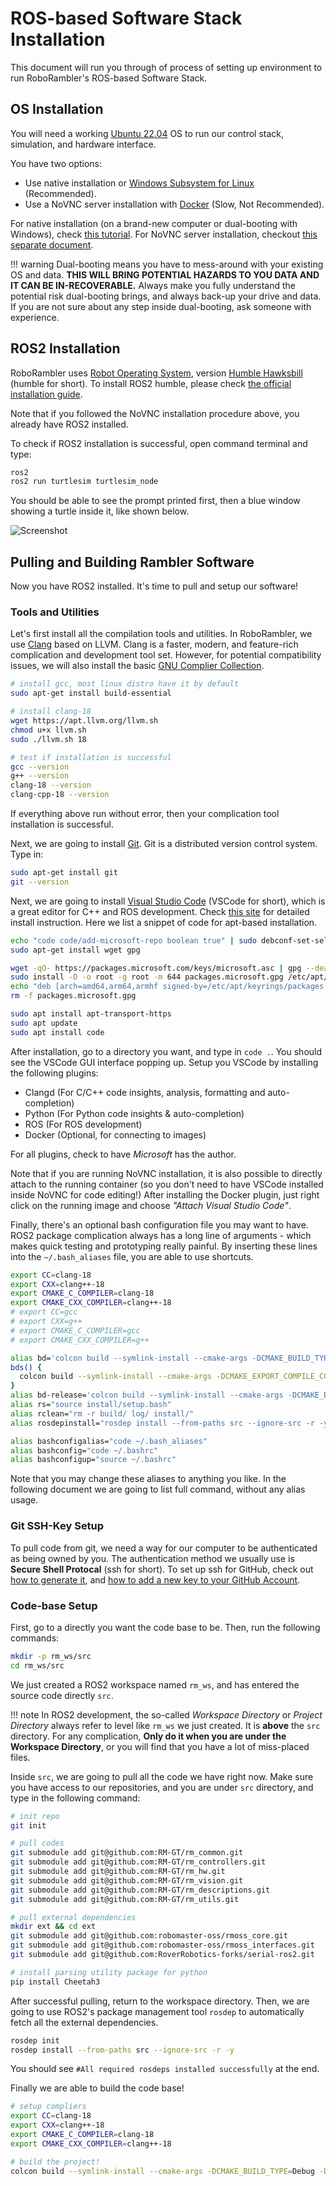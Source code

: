 # ROS-based Software Stack Installation

This document will run you through of process of setting up environment to run RoboRambler's ROS-based Software Stack.

## OS Installation

You will need a working [Ubuntu 22.04](https://releases.ubuntu.com/jammy/) OS to run our control stack, simulation, and hardware interface.

You have two options:

- Use native installation or [Windows Subsystem for Linux](https://learn.microsoft.com/en-us/windows/wsl/install) (Recommended).
- Use a NoVNC server installation with [Docker](https://www.docker.com/) (Slow, Not Recommended).

For native installation (on a brand-new computer or dual-booting with Windows), check [this tutorial](https://www.tomshardware.com/how-to/dual-boot-linux-and-windows-11). For NoVNC server installation, checkout [this separate document](no-vnc.md).

!!! warning
    Dual-booting means you have to mess-around with your existing OS and data. **THIS WILL BRING POTENTIAL HAZARDS TO YOU DATA AND IT CAN BE IN-RECOVERABLE.** Always make you fully understand the potential risk dual-booting brings, and always back-up your drive and data. If you are not sure about any step inside dual-booting, ask someone with experience.


## ROS2 Installation

RoboRambler uses [Robot Operating System](https://www.ros.org/), version [Humble Hawksbill](https://docs.ros.org/en/humble/index.html) (humble for short). To install ROS2 humble, please check [the official installation guide](https://docs.ros.org/en/humble/Installation/Ubuntu-Install-Debs.html).

Note that if you followed the NoVNC installation procedure above, you already have ROS2 installed.

To check if ROS2 installation is successful, open command terminal and type:

```bash
ros2
ros2 run turtlesim turtlesim_node
```

You should be able to see the prompt printed first, then a blue window showing a turtle inside it, like shown below.

![Screenshot](images/turtlesim.png)

## Pulling and Building Rambler Software

Now you have ROS2 installed. It's time to pull and setup our software!

### Tools and Utilities

Let's first install all the compilation tools and utilities. In RoboRambler, we use [Clang](https://clang.llvm.org/) based on LLVM. Clang is a faster, modern, and feature-rich complication and development tool set. However, for potential compatibility issues, we will also install the basic [GNU Complier Collection](https://gcc.gnu.org/).

```bash
# install gcc, most linux distro have it by default
sudo apt-get install build-essential

# install clang-18
wget https://apt.llvm.org/llvm.sh
chmod u+x llvm.sh
sudo ./llvm.sh 18

# test if installation is successful
gcc --version
g++ --version
clang-18 --version
clang-cpp-18 --version 
```

If everything above run without error, then your complication tool installation is successful.

Next, we are going to install [Git](https://git-scm.com/). Git is a distributed version control system. Type in:

```bash
sudo apt-get install git
git --version
```

Next, we are going to install [Visual Studio Code](https://code.visualstudio.com/) (VSCode for short), which is a great editor for C++ and ROS development. Check [this site](https://code.visualstudio.com/docs/setup/linux) for detailed install instruction. Here we list a snippet of code for apt-based installation.

```bash
echo "code code/add-microsoft-repo boolean true" | sudo debconf-set-selections
sudo apt-get install wget gpg

wget -qO- https://packages.microsoft.com/keys/microsoft.asc | gpg --dearmor > packages.microsoft.gpg
sudo install -D -o root -g root -m 644 packages.microsoft.gpg /etc/apt/keyrings/packages.microsoft.gpg
echo "deb [arch=amd64,arm64,armhf signed-by=/etc/apt/keyrings/packages.microsoft.gpg] https://packages.microsoft.com/repos/code stable main" |sudo tee /etc/apt/sources.list.d/vscode.list > /dev/null
rm -f packages.microsoft.gpg

sudo apt install apt-transport-https
sudo apt update
sudo apt install code
```

After installation, go to a directory you want, and type in `code .`. You should see the VSCode GUI interface popping up. Setup you VSCode by installing the following plugins:

- Clangd (For C/C++ code insights, analysis, formatting and auto-completion)
- Python (For Python code insights & auto-completion)
- ROS (For ROS development)
- Docker (Optional, for connecting to images)

For all plugins, check to have *Microsoft* has the author.

Note that if you are running NoVNC installation, it is also possible to directly attach to the running container (so you don't need to have VSCode installed inside NoVNC for code editing!) After installing the Docker plugin, just right click on the running image and choose *"Attach Visual Studio Code"*.

Finally, there's an optional bash configuration file you may want to have. ROS2 package complication always has a long line of arguments - which makes quick testing and prototyping really painful. By inserting these lines into the `~/.bash_aliases` file, you are able to use shortcuts.

```bash
export CC=clang-18
export CXX=clang++-18
export CMAKE_C_COMPILER=clang-18
export CMAKE_CXX_COMPILER=clang++-18
# export CC=gcc
# export CXX=g++
# export CMAKE_C_COMPILER=gcc
# export CMAKE_CXX_COMPILER=g++

alias bd='colcon build --symlink-install --cmake-args -DCMAKE_BUILD_TYPE=Debug -DCMAKE_EXPORT_COMPILE_COMMANDS=ON -DCMAKE_CXX_FLAGS="-w -O0 -g"'
bds() {
  colcon build --symlink-install --cmake-args -DCMAKE_EXPORT_COMPILE_COMMANDS=ON -DCMAKE_CXX_FLAGS="-w -O0" --packages-select=$1
}
alias bd-release='colcon build --symlink-install --cmake-args -DCMAKE_EXPORT_COMPILE_COMMANDS=ON -DCMAKE_BUILD_TYPE=RelWithDebInfo'
alias rs="source install/setup.bash"
alias rclean="rm -r build/ log/ install/"
alias rosdepinstall="rosdep install --from-paths src --ignore-src -r -y"

alias bashconfigalias="code ~/.bash_aliases"
alias bashconfig="code ~/.bashrc"
alias bashconfigup="source ~/.bashrc"
```

Note that you may change these aliases to anything you like. In the following document we are going to list full command, without any alias usage.

### Git SSH-Key Setup

To pull code from git, we need a way for our computer to be authenticated as being owned by you. The authentication method we usually use is **Secure Shell Protocal** (ssh for short). To set up ssh for GitHub, check out [how to generate it](https://docs.github.com/en/authentication/connecting-to-github-with-ssh/generating-a-new-ssh-key-and-adding-it-to-the-ssh-agent), and [how to add a new key to your GitHub Account](https://docs.github.com/en/authentication/connecting-to-github-with-ssh/adding-a-new-ssh-key-to-your-github-account).

### Code-base Setup

First, go to a directly you want the code base to be. Then, run the following commands:

```bash
mkdir -p rm_ws/src
cd rm_ws/src
```

We just created a ROS2 workspace named `rm_ws`, and has entered the source code directly `src`.

!!! note
    In ROS2 development, the so-called *Workspace Directory* or *Project Directory* always refer to level like `rm_ws` we just created. It is **above** the `src` directory. For any complication, **Only do it when you are under the Workspace Directory**, or you will find that you have a lot of miss-placed files.

Inside `src`, we are going to pull all the code we have right now. Make sure you have access to our repositories, and you are under `src` directory, and type in the following command:

```bash
# init repo
git init

# pull codes
git submodule add git@github.com:RM-GT/rm_common.git
git submodule add git@github.com:RM-GT/rm_controllers.git
git submodule add git@github.com:RM-GT/rm_hw.git
git submodule add git@github.com:RM-GT/rm_vision.git
git submodule add git@github.com:RM-GT/rm_descriptions.git
git submodule add git@github.com:RM-GT/rm_utils.git

# pull external dependencies
mkdir ext && cd ext
git submodule add git@github.com:robomaster-oss/rmoss_core.git
git submodule add git@github.com:robomaster-oss/rmoss_interfaces.git
git submodule add git@github.com:RoverRobotics-forks/serial-ros2.git

# install parsing utility package for python
pip install Cheetah3
```

After successful pulling, return to the workspace directory. Then, we are going to use ROS2's package management tool `rosdep` to automatically fetch all the external dependencies.

```bash
rosdep init
rosdep install --from-paths src --ignore-src -r -y
```

You should see `#All required rosdeps installed successfully` at the end.

Finally we are able to build the code base!

```bash
# setup compliers
export CC=clang-18
export CXX=clang++-18
export CMAKE_C_COMPILER=clang-18
export CMAKE_CXX_COMPILER=clang++-18

# build the project!
colcon build --symlink-install --cmake-args -DCMAKE_BUILD_TYPE=Debug -DCMAKE_EXPORT_COMPILE_COMMANDS=ON -DCMAKE_CXX_FLAGS="-w -O0 -g"
```

